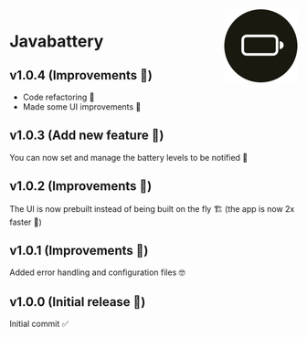 <img src="build/icons/icon.svg" width=128 align="right" />

# Javabattery

## v1.0.4 (Improvements 🚀)

- Code refactoring 🧹
- Made some UI improvements 🎨

## v1.0.3 (Add new feature 🎉)

You can now set and manage the battery levels to be notified 📢

## v1.0.2 (Improvements 🚀)

The UI is now prebuilt instead of being built on the fly 🏗️ (the app is now 2x faster 🚀)

## v1.0.1 (Improvements 🚀)

Added error handling and configuration files 🤓

## v1.0.0 (Initial release 🎊)

Initial commit ✅
